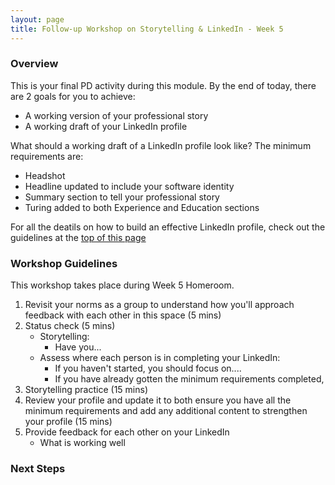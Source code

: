 ```yaml
---
layout: page
title: Follow-up Workshop on Storytelling & LinkedIn - Week 5
---
```


### Overview
This is your final PD activity during this module. By the end of today, there are 2 goals for you to achieve:

* A working version of your professional story
* A working draft of your LinkedIn profile

What should a working draft of a LinkedIn profile look like? The minimum requirements are:

* Headshot 
* Headline updated to include your software identity
* Summary section to tell your professional story
* Turing added to both Experience and Education sections

For all the deatils on how to build an effective LinkedIn profile, check out the guidelines at the [top of this page](/resources/branding_resources)

### Workshop Guidelines
This workshop takes place during Week 5 Homeroom.

1. Revisit your norms as a group to understand how you'll approach feedback with each other in this space (5 mins)
2. Status check (5 mins)
   * Storytelling:
      * Have you...
   * Assess where each person is in completing your LinkedIn:
      * If you haven't started, you should focus on....
      * If you have already gotten the minimum requirements completed, 
3. Storytelling practice (15 mins)
4. Review your profile and update it to both ensure you have all the minimum requirements and add any additional content to strengthen your profile (15 mins)
5. Provide feedback for each other on your LinkedIn
   * What is working well

### Next Steps
